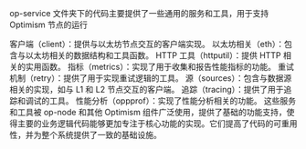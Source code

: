 op-service 文件夹下的代码主要提供了一些通用的服务和工具，用于支持 Optimism 节点的运行



客户端（client）：提供与以太坊节点交互的客户端实现。
以太坊相关（eth）：包含与以太坊相关的数据结构和工具函数。
HTTP 工具（httputil）：提供 HTTP 相关的实用函数。
指标（metrics）：实现了用于收集和报告性能指标的功能。
重试机制（retry）：提供了用于实现重试逻辑的工具。
源（sources）：包含与数据源相关的实现，如与 L1 和 L2 节点交互的客户端。
追踪（tracing）：提供了用于追踪和调试的工具。
性能分析（oppprof）：实现了性能分析相关的功能。
这些服务和工具被 op-node 和其他 Optimism 组件广泛使用，提供了基础的功能支持，使得主要的业务逻辑代码能够更加专注于核心功能的实现。它们提高了代码的可重用性，并为整个系统提供了一致的基础设施。



